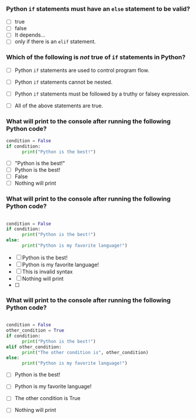 ### Python `if` statements must have an `else` statement to be valid?
- [ ] true
- [ ] false
- [ ] It depends...
- [ ] only if there is an `elif` statement.

### Which of the following is *not* true of `if` statements in Python?
- [ ] Python `if` statements are used to control program flow.
- [ ] Python `if` statements cannot be nested.
- [ ] Python `if` statements must be followed by a truthy or falsey expression.
- [ ] All of the above statements are true.


### What will print to the console after running the following Python code?

``` python
condition = False
if condition:
      print("Python is the best!")
```

- [ ] "Python is the best!"
- [ ] Python is the best!
- [ ] False
- [ ] Nothing will print

### What will print to the console after running the following Python code?

``` python

condition = False
if condition:
      print("Python is the best!")
else:
      print("Python is my favorite language!")

```

- [ ] Python is the best!
- [ ] Python is my favorite language!
- [ ] This is invalid syntax
- [ ] Nothing will print
- [ ] 
### What will print to the console after running the following Python code?

``` python

condition = False
other_condition = True
if condition:
      print("Python is the best!")
elif other_condition:
      print("The other condition is", other_condition)
else:
      print("Python is my favorite language!")

```

- [ ] Python is the best!
- [ ] Python is my favorite language!
- [ ] The other condition is True
- [ ] Nothing will print



